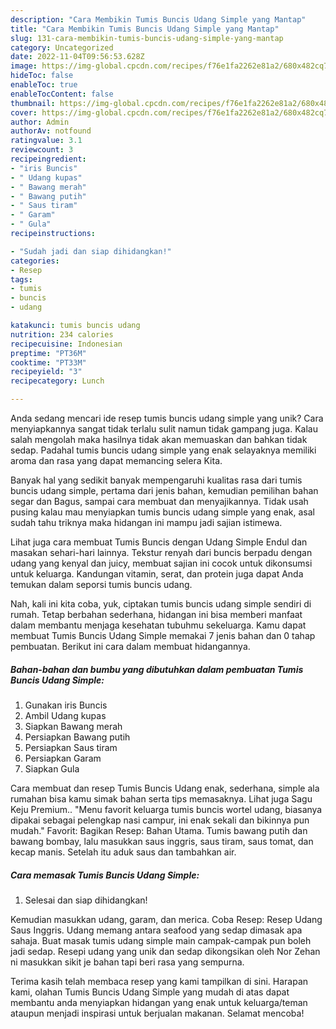 ```yaml
---
description: "Cara Membikin Tumis Buncis Udang Simple yang Mantap"
title: "Cara Membikin Tumis Buncis Udang Simple yang Mantap"
slug: 131-cara-membikin-tumis-buncis-udang-simple-yang-mantap
category: Uncategorized
date: 2022-11-04T09:56:53.628Z
image: https://img-global.cpcdn.com/recipes/f76e1fa2262e81a2/680x482cq70/tumis-buncis-udang-simple-foto-resep-utama.jpg
hideToc: false
enableToc: true
enableTocContent: false
thumbnail: https://img-global.cpcdn.com/recipes/f76e1fa2262e81a2/680x482cq70/tumis-buncis-udang-simple-foto-resep-utama.jpg
cover: https://img-global.cpcdn.com/recipes/f76e1fa2262e81a2/680x482cq70/tumis-buncis-udang-simple-foto-resep-utama.jpg
author: Admin
authorAv: notfound
ratingvalue: 3.1
reviewcount: 3
recipeingredient:
- "iris Buncis"
- " Udang kupas"
- " Bawang merah"
- " Bawang putih"
- " Saus tiram"
- " Garam"
- " Gula"
recipeinstructions:

- "Sudah jadi dan siap dihidangkan!"
categories:
- Resep
tags:
- tumis
- buncis
- udang

katakunci: tumis buncis udang 
nutrition: 234 calories
recipecuisine: Indonesian
preptime: "PT36M"
cooktime: "PT33M"
recipeyield: "3"
recipecategory: Lunch

---
```





Anda sedang mencari ide resep tumis buncis udang simple yang unik? Cara menyiapkannya sangat tidak terlalu sulit namun tidak gampang juga. Kalau salah mengolah maka hasilnya tidak akan memuaskan dan bahkan tidak sedap. Padahal tumis buncis udang simple yang enak selayaknya memiliki aroma dan rasa yang dapat memancing selera Kita.





Banyak hal yang sedikit banyak mempengaruhi kualitas rasa dari tumis buncis udang simple, pertama dari jenis bahan, kemudian pemilihan bahan segar dan Bagus, sampai cara membuat dan menyajikannya. Tidak usah pusing kalau mau menyiapkan tumis buncis udang simple yang enak,      asal sudah tahu triknya maka hidangan ini mampu jadi sajian istimewa.














Lihat juga cara membuat Tumis Buncis dengan Udang Simple Endul dan masakan sehari-hari lainnya. Tekstur renyah dari buncis berpadu dengan udang yang kenyal dan juicy, membuat sajian ini cocok untuk dikonsumsi untuk keluarga. Kandungan vitamin, serat, dan protein juga dapat Anda temukan dalam seporsi tumis buncis udang.






Nah, kali ini kita coba, yuk, ciptakan tumis buncis udang simple sendiri di rumah. Tetap berbahan sederhana, hidangan ini bisa memberi manfaat dalam membantu menjaga kesehatan tubuhmu sekeluarga. Kamu dapat membuat Tumis Buncis Udang Simple memakai 7 jenis bahan dan 0 tahap pembuatan. Berikut ini cara dalam membuat hidangannya.

<!--inarticleads1-->

##### Bahan-bahan dan bumbu yang dibutuhkan dalam pembuatan Tumis Buncis Udang Simple:

1. Gunakan iris Buncis
1. Ambil  Udang kupas
1. Siapkan  Bawang merah
1. Persiapkan  Bawang putih
1. Persiapkan  Saus tiram
1. Persiapkan  Garam
1. Siapkan  Gula


Cara membuat dan resep Tumis Buncis Udang enak, sederhana, simple ala rumahan bisa kamu simak bahan serta tips memasaknya. Lihat juga Sagu Keju Premium.. &#34;Menu favorit keluarga tumis buncis wortel udang, biasanya dipakai sebagai pelengkap nasi campur, ini enak sekali dan bikinnya pun mudah.&#34; Favorit: Bagikan Resep: Bahan Utama. Tumis bawang putih dan bawang bombay, lalu masukkan saus inggris, saus tiram, saus tomat, dan kecap manis. Setelah itu aduk saus dan tambahkan air. 

<!--inarticleads2-->

##### Cara memasak Tumis Buncis Udang Simple:


1. Selesai dan siap dihidangkan!

Kemudian masukkan udang, garam, dan merica. Coba Resep: Resep Udang Saus Inggris. Udang memang antara seafood yang sedap dimasak apa sahaja. Buat masak tumis udang simple main campak-campak pun boleh jadi sedap. Resepi udang yang unik dan sedap dikongsikan oleh Nor Zehan ni masukkan sikit je bahan tapi beri rasa yang sempurna. 

Terima kasih telah membaca resep yang kami tampilkan di sini. Harapan kami, olahan Tumis Buncis Udang Simple yang mudah di atas dapat membantu anda menyiapkan hidangan yang enak untuk keluarga/teman ataupun menjadi inspirasi untuk berjualan makanan. Selamat mencoba!
